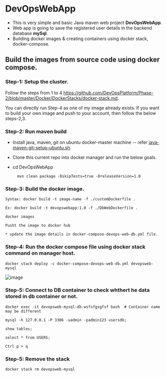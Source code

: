 # DevOpsWebApp

* This is very simple and basic Java maven web project **DevOpsWebApp**.
* Web app is going to save the registered user details in the backend database **mySql**.
* Building docker images & creating containers using docker stack, docker-compose.

## Build the images from source code using docker compose.

### Step-1: Setup the cluster.
    
   Follow the steps from 1 to 4 https://github.com/DevOpsPlatform/Phase-2/blob/master/Docker/DockerStacks/docker-stack.md.
    
    
   You can directly run Step-4 as one of my image already exists. If you want to build your own image and push to your account, then follow the below steps-2,3.
   
### Step-2: Run maven build

  * Install java, maven, git on ubuntu docker-master machine -- refer [java-maven-git-setup-ubuntu.sh](https://github.com/DevOpsPlatform/Phase-1/blob/master/java-maven-git-setup-ubuntu.sh).
  
  * Clone this current repo into docker manager and run the below goals.
  
  * cd DevOpsWebApp
  
          mvn clean package -DskipTests=true -DreleaseVersion=1.0

### Step-3: Build the docker image.

    Syntax: docker build -t image-name -f ./customDockerfile .
    
    Ex: docker build -t devopswebapp:1.0 -f ./DbWebDockerfile .
    
    docker images
    
    Pusht the image to docker hub
    
    * update the image details in docker-compose-devops-web-db.yml file.
    
### Step-4: Run the docker compose file using docker stack command on manager host.

    docker stack deploy -c docker-compose-devops-web-db.yml devopsweb-mysql

![image](https://user-images.githubusercontent.com/24622526/49082594-25d86e00-f270-11e8-8196-8c6faa21f079.png)

### Step-5: Connect to DB container to check whthert he data stored in db container or not.

    docker exec -it devopsweb-mysql-db-wsfsfgsgfsf bash  # Container name may be different

    mysql -h 127.0.0.1 -P 3306 -uadmin -padmin123 usersdb;

    show tables;
    
    select * from USERS;
    
    Ctrl p + q

### Step-5: Remove the stack

    docker stack rm devopsweb-mysql
